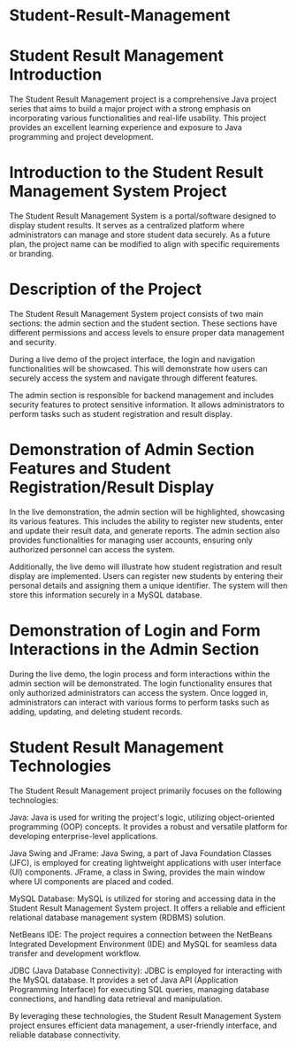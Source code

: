 # Student-Result-Management

# Student Result Management Introduction
The Student Result Management project is a comprehensive Java project series that aims to build a major project with a strong emphasis on incorporating various functionalities and real-life usability. This project provides an excellent learning experience and exposure to Java programming and project development.

# Introduction to the Student Result Management System Project
The Student Result Management System is a portal/software designed to display student results. It serves as a centralized platform where administrators can manage and store student data securely. As a future plan, the project name can be modified to align with specific requirements or branding.

# Description of the Project
The Student Result Management System project consists of two main sections: the admin section and the student section. These sections have different permissions and access levels to ensure proper data management and security.

During a live demo of the project interface, the login and navigation functionalities will be showcased. This will demonstrate how users can securely access the system and navigate through different features.

The admin section is responsible for backend management and includes security features to protect sensitive information. It allows administrators to perform tasks such as student registration and result display.

# Demonstration of Admin Section Features and Student Registration/Result Display
In the live demonstration, the admin section will be highlighted, showcasing its various features. This includes the ability to register new students, enter and update their result data, and generate reports. The admin section also provides functionalities for managing user accounts, ensuring only authorized personnel can access the system.

Additionally, the live demo will illustrate how student registration and result display are implemented. Users can register new students by entering their personal details and assigning them a unique identifier. The system will then store this information securely in a MySQL database.

# Demonstration of Login and Form Interactions in the Admin Section
During the live demo, the login process and form interactions within the admin section will be demonstrated. The login functionality ensures that only authorized administrators can access the system. Once logged in, administrators can interact with various forms to perform tasks such as adding, updating, and deleting student records.

# Student Result Management Technologies
The Student Result Management project primarily focuses on the following technologies:

Java: Java is used for writing the project's logic, utilizing object-oriented programming (OOP) concepts. It provides a robust and versatile platform for developing enterprise-level applications.

Java Swing and JFrame: Java Swing, a part of Java Foundation Classes (JFC), is employed for creating lightweight applications with user interface (UI) components. JFrame, a class in Swing, provides the main window where UI components are placed and coded.

MySQL Database: MySQL is utilized for storing and accessing data in the Student Result Management System project. It offers a reliable and efficient relational database management system (RDBMS) solution.

NetBeans IDE: The project requires a connection between the NetBeans Integrated Development Environment (IDE) and MySQL for seamless data transfer and development workflow.

JDBC (Java Database Connectivity): JDBC is employed for interacting with the MySQL database. It provides a set of Java API (Application Programming Interface) for executing SQL queries, managing database connections, and handling data retrieval and manipulation.

By leveraging these technologies, the Student Result Management System project ensures efficient data management, a user-friendly interface, and reliable database connectivity.
